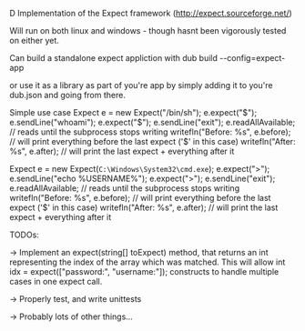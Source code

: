 D Implementation of the Expect framework (http://expect.sourceforge.net/)

Will run on both linux and windows - though hasnt been vigorously tested on either yet.

Can build a standalone expect appliction with 
dub build --config=expect-app

or use it as a library as part of you're app by simply adding it to you're dub.json and going from there.

Simple use case
Expect e = new Expect("/bin/sh");
e.expect("$");
e.sendLine("whoami");
e.expect("$");
e.sendLine("exit");
e.readAllAvailable; // reads until the subprocess stops writing
writefln("Before: %s", e.before); // will print everything before the last expect ('$' in this case)
writefln("After: %s", e.after); // will print the last expect + everything after it

Expect e = new Expect(`C:\Windows\System32\cmd.exe`);
e.expect(">");
e.sendLine("echo %USERNAME%");
e.expect(">");
e.sendLine("exit");
e.readAllAvailable; // reads until the subprocess stops writing
writefln("Before: %s", e.before); // will print everything before the last expect ('$' in this case)
writefln("After: %s", e.after); // will print the last expect + everything after it


TODOs:

-> Implement an expect(string[] toExpect) method, that returns an int representing the index of the array which was matched.
   This will allow int idx = expect(["password:", "username:"]); constructs to handle multiple cases in one expect call.
    
-> Properly test, and write unittests 

-> Probably lots of other things...
